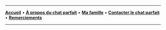 ----
[**Accueil**](https://ines0501.github.io/ely/) • [**À propos du chat parfait**](./about) • [**Ma famille**](./famille) • [**Contacter le chat parfait**](./contact) • [**Remerciements**](./remerciements)

----

